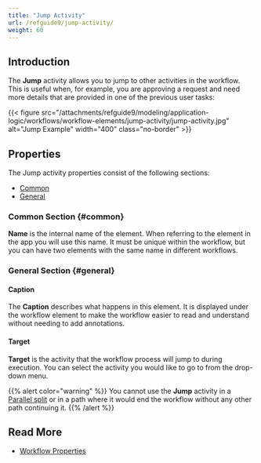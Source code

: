 ```yaml
---
title: "Jump Activity"
url: /refguide9/jump-activity/
weight: 60
---
```


## Introduction

The **Jump** activity allows you to jump to other activities in the workflow. This is useful when, for example, you are approving a request and need more details that are provided in one of the previous user tasks:

{{< figure src="/attachments/refguide9/modeling/application-logic/workflows/workflow-elements/jump-activity/jump-activity.jpg" alt="Jump Example" width="400" class="no-border" >}}

## Properties

The Jump activity properties consist of the following sections:

* [Common](#common)
* [General](#general)

### Common Section {#common}

**Name** is the internal name of the element. When referring to the element in the app you will use this name. It must be unique within the workflow, but you can have two elements with the same name in different workflows. 

### General Section {#general}

#### Caption

The **Caption** describes what happens in this element. It is displayed under the workflow element to make the workflow easier to read and understand without needing to add annotations.

#### Target

**Target** is the activity that the workflow process will jump to during execution. You can select the activity you would like to go to from the drop-down menu. 

{{% alert color="warning" %}}
You cannot use the **Jump** activity in a [Parallel split](/refguide9/parallel-split/) or in a path where it would end the workflow without any other path continuing it. 
{{% /alert %}}

## Read More

* [Workflow Properties](/refguide9/workflow-properties/)
